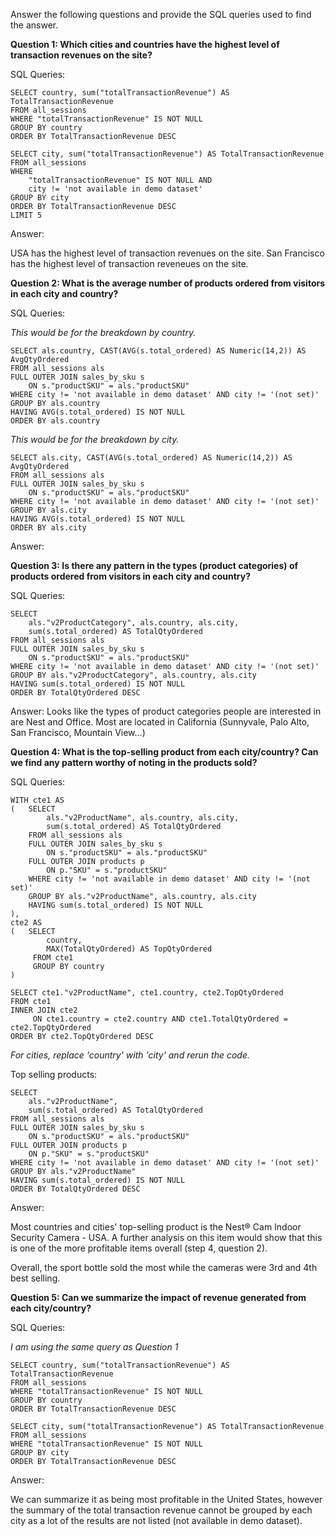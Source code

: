 Answer the following questions and provide the SQL queries used to find the answer.

    
**Question 1: Which cities and countries have the highest level of transaction revenues on the site?**


SQL Queries:
```
SELECT country, sum("totalTransactionRevenue") AS TotalTransactionRevenue
FROM all_sessions 
WHERE "totalTransactionRevenue" IS NOT NULL
GROUP BY country
ORDER BY TotalTransactionRevenue DESC
```
```
SELECT city, sum("totalTransactionRevenue") AS TotalTransactionRevenue
FROM all_sessions 
WHERE 
	"totalTransactionRevenue" IS NOT NULL AND
	city != 'not available in demo dataset'
GROUP BY city
ORDER BY TotalTransactionRevenue DESC
LIMIT 5
```

Answer:

USA has the highest level of transaction revenues on the site.
San Francisco has the highest level of transaction reveneues on the site.

**Question 2: What is the average number of products ordered from visitors in each city and country?**


SQL Queries:

_This would be for the breakdown by country._
```
SELECT als.country, CAST(AVG(s.total_ordered) AS Numeric(14,2)) AS AvgQtyOrdered
FROM all_sessions als
FULL OUTER JOIN sales_by_sku s
	ON s."productSKU" = als."productSKU"
WHERE city != 'not available in demo dataset' AND city != '(not set)'
GROUP BY als.country
HAVING AVG(s.total_ordered) IS NOT NULL
ORDER BY als.country
```
_This would be for the breakdown by city._
```
SELECT als.city, CAST(AVG(s.total_ordered) AS Numeric(14,2)) AS AvgQtyOrdered
FROM all_sessions als
FULL OUTER JOIN sales_by_sku s
	ON s."productSKU" = als."productSKU"
WHERE city != 'not available in demo dataset' AND city != '(not set)'
GROUP BY als.city
HAVING AVG(s.total_ordered) IS NOT NULL
ORDER BY als.city
```

Answer:





**Question 3: Is there any pattern in the types (product categories) of products ordered from visitors in each city and country?**


SQL Queries:
```
SELECT 
	als."v2ProductCategory", als.country, als.city,
	sum(s.total_ordered) AS TotalQtyOrdered
FROM all_sessions als
FULL OUTER JOIN sales_by_sku s
	ON s."productSKU" = als."productSKU"
WHERE city != 'not available in demo dataset' AND city != '(not set)'
GROUP BY als."v2ProductCategory", als.country, als.city
HAVING sum(s.total_ordered) IS NOT NULL
ORDER BY TotalQtyOrdered DESC
```


Answer:
Looks like the types of product categories people are interested in are Nest and Office. Most are located in California (Sunnyvale, Palo Alto, San Francisco, Mountain View...)


**Question 4: What is the top-selling product from each city/country? Can we find any pattern worthy of noting in the products sold?**


SQL Queries:
```
WITH cte1 AS	
(	SELECT 
		als."v2ProductName", als.country, als.city,
		sum(s.total_ordered) AS TotalQtyOrdered
	FROM all_sessions als
	FULL OUTER JOIN sales_by_sku s
		ON s."productSKU" = als."productSKU"
 	FULL OUTER JOIN products p
 		ON p."SKU" = s."productSKU"
	WHERE city != 'not available in demo dataset' AND city != '(not set)'
	GROUP BY als."v2ProductName", als.country, als.city
	HAVING sum(s.total_ordered) IS NOT NULL
),
cte2 AS
( 	SELECT 
		country,
	 	MAX(TotalQtyOrdered) AS TopQtyOrdered
	 FROM cte1
	 GROUP BY country
)

SELECT cte1."v2ProductName", cte1.country, cte2.TopQtyOrdered 
FROM cte1
INNER JOIN cte2
	 ON cte1.country = cte2.country AND cte1.TotalQtyOrdered = cte2.TopQtyOrdered
ORDER BY cte2.TopQtyOrdered DESC
```
_For cities, replace 'country' with 'city' and rerun the code._

Top selling products:
```
SELECT 
	als."v2ProductName",
	sum(s.total_ordered) AS TotalQtyOrdered
FROM all_sessions als
FULL OUTER JOIN sales_by_sku s
	ON s."productSKU" = als."productSKU"
FULL OUTER JOIN products p
	ON p."SKU" = s."productSKU"
WHERE city != 'not available in demo dataset' AND city != '(not set)'
GROUP BY als."v2ProductName"
HAVING sum(s.total_ordered) IS NOT NULL
ORDER BY TotalQtyOrdered DESC
```

Answer:

Most countries and cities' top-selling product is the Nest® Cam Indoor Security Camera - USA. A further analysis on this item would show that this is one of the more profitable items overall (step 4, question 2).

Overall, the sport bottle sold the most while the cameras were 3rd and 4th best selling.


**Question 5: Can we summarize the impact of revenue generated from each city/country?**

SQL Queries:

_I am using the same query as Question 1_
```
SELECT country, sum("totalTransactionRevenue") AS TotalTransactionRevenue
FROM all_sessions 
WHERE "totalTransactionRevenue" IS NOT NULL
GROUP BY country
ORDER BY TotalTransactionRevenue DESC
```
```
SELECT city, sum("totalTransactionRevenue") AS TotalTransactionRevenue
FROM all_sessions 
WHERE "totalTransactionRevenue" IS NOT NULL
GROUP BY city
ORDER BY TotalTransactionRevenue DESC
```
Answer:

We can summarize it as being most profitable in the United States, however the summary of the total transaction revenue cannot be grouped by each city as a lot of the results are not listed (not available in demo dataset).




